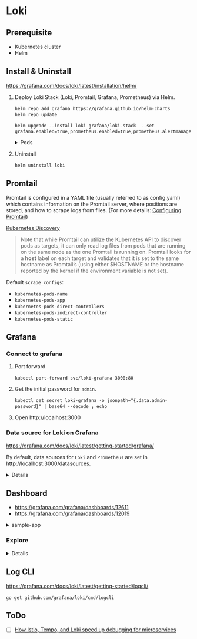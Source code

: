 # Loki

## Prerequisite

- Kubernetes cluster
- Helm

## Install & Uninstall

https://grafana.com/docs/loki/latest/installation/helm/

1. Deploy Loki Stack (Loki, Promtail, Grafana, Prometheus) via Helm.

    ```
    helm repo add grafana https://grafana.github.io/helm-charts
    helm repo update
    ```

    ```
    helm upgrade --install loki grafana/loki-stack  --set grafana.enabled=true,prometheus.enabled=true,prometheus.alertmanager.persistentVolume.enabled=false,prometheus.server.persistentVolume.enabled=false
    ```

    <details><summary>Pods</summary>

    ```
    kubectl get po
    NAME                                           READY   STATUS    RESTARTS   AGE
    loki-0                                         1/1     Running   0          98s
    loki-grafana-7666b484b5-s6dkk                  1/1     Running   0          2m19s
    loki-kube-state-metrics-7f9f667d7d-9wqgr       1/1     Running   0          2m19s
    loki-prometheus-alertmanager-9bb4c6f8f-gc6jb   2/2     Running   0          2m19s
    loki-prometheus-node-exporter-ngq8l            1/1     Running   0          2m19s
    loki-prometheus-pushgateway-664fd45795-cffhg   1/1     Running   0          2m19s
    loki-prometheus-server-5d6f9d5c6c-sn699        2/2     Running   0          2m19s
    loki-promtail-bztwq                            1/1     Running   0          2m19s
    ```

    </details>

1. Uninstall

    ```
    helm uninstall loki
    ```

## Promtail

Promtail is configured in a YAML file (usually referred to as config.yaml) which contains information on the Promtail server, where positions are stored, and how to scrape logs from files. (For more details: [Configuring Promtail](https://grafana.com/docs/loki/latest/clients/promtail/configuration/))


[Kubernetes Discovery](https://grafana.com/docs/loki/latest/clients/promtail/scraping/#kubernetes-discovery)

> Note that while Promtail can utilize the Kubernetes API to discover pods as targets, it can only read log files from pods that are running on the same node as the one Promtail is running on. Promtail looks for a __host__ label on each target and validates that it is set to the same hostname as Promtail’s (using either $HOSTNAME or the hostname reported by the kernel if the environment variable is not set).

Default `scrape_configs`:
- `kubernetes-pods-name`
- `kubernetes-pods-app`
- `kubernetes-pods-direct-controllers`
- `kubernetes-pods-indirect-controller`
- `kubernetes-pods-static`

## Grafana

### Connect to grafana

1. Port forward

    ```
    kubectl port-forward svc/loki-grafana 3000:80
    ```
1. Get the initial password for `admin`.

    ```
    kubectl get secret loki-grafana -o jsonpath="{.data.admin-password}" | base64 --decode ; echo
    ```
1. Open http://localhost:3000

### Data source for Loki on Grafana

https://grafana.com/docs/loki/latest/getting-started/grafana/

By default, data sources for `Loki` and `Prometheus` are set in http://localhost:3000/datasources.

<details>

![](docs/grafana-data-sources.png)

</details>

## Dashboard
- https://grafana.com/grafana/dashboards/12611
- https://grafana.com/grafana/dashboards/12019

<details><summary>sample-app</summary>

1. Applied sample app in [Deploy Simple Application in Kubernetes](https://github.com/nakamasato/kubernetes-basics/tree/v2.0-rc/06-run-simple-application-in-kubernetes)
1. Check on `Loki Dashboard quick search`

    ![](docs/grafana-loki-dashboard-quick-search-for-sample-app.png)

    You can see `sample-app`'s logs in the dashboard, but you cannot see the logs if you choose the pod. (I don't know why.)

1. Check on `Logging Dashboard via Loki`

    ![](docs/grafana-logging-dashboard-via-loki-for-sample-app.png)

    - You cannot see `sample-app`'s log and Pod list.
    - Panel plugin is required to display piecharts.

</details>


### Explore

<details>

![](docs/grafana-explore.png)
![](docs/grafana-loki.png)
![](docs/grafana-prometheus.png)

</details>

## Log CLI

https://grafana.com/docs/loki/latest/getting-started/logcli/

```
go get github.com/grafana/loki/cmd/logcli
```

## ToDo

- [ ] [How Istio, Tempo, and Loki speed up debugging for microservices](https://grafana.com/blog/2021/08/31/how-istio-tempo-and-loki-speed-up-debugging-for-microservices/?utm_source=grafana_news&utm_medium=rss)
